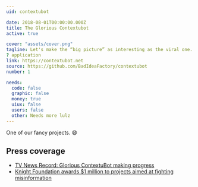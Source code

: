 ```yaml
---
uid: contextubot

date: 2018-08-01T00:00:00.000Z
title: The Glorious Contextubot
active: true

cover: "assets/cover.png"
tagline: Let's make the “big picture” as interesting as the viral one.
? application
link: https://contextubot.net
source: https://github.com/BadIdeaFactory/contextubot
number: 1

needs:
  code: false
  graphic: false
  money: true
  uiux: false
  users: false
  other: Needs more lulz
---
```


One of our fancy projects. :smile:

## Press coverage

- [TV News Record: Glorious ContextuBot making progress](https://blog.archive.org/2018/03/08/tv-news-record-glorious-contextubot-making-progress/)
- [Knight Foundation awards $1 million to projects aimed at fighting misinformation](https://www.poynter.org/news/knight-foundation-awards-1-million-projects-aimed-fighting-misinformation)
